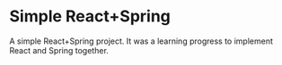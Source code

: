 # Simple React+Spring
 A simple React+Spring project. It was a learning progress to implement React and Spring together.
